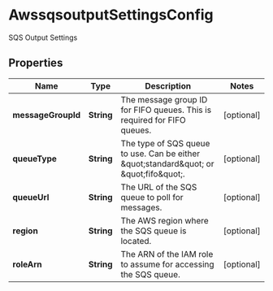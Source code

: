 

# AwssqsoutputSettingsConfig

SQS Output Settings

## Properties

| Name | Type | Description | Notes |
|------------ | ------------- | ------------- | -------------|
|**messageGroupId** | **String** | The message group ID for FIFO queues. This is required for FIFO queues. |  [optional] |
|**queueType** | **String** | The type of SQS queue to use. Can be either \&quot;standard\&quot; or \&quot;fifo\&quot;. |  [optional] |
|**queueUrl** | **String** | The URL of the SQS queue to poll for messages. |  [optional] |
|**region** | **String** | The AWS region where the SQS queue is located. |  [optional] |
|**roleArn** | **String** | The ARN of the IAM role to assume for accessing the SQS queue. |  [optional] |



